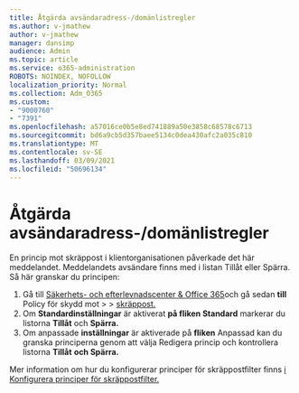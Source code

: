 ```yaml
---
title: Åtgärda avsändaradress-/domänlistregler
ms.author: v-jmathew
author: v-jmathew
manager: dansimp
audience: Admin
ms.topic: article
ms.service: o365-administration
ROBOTS: NOINDEX, NOFOLLOW
localization_priority: Normal
ms.collection: Adm_O365
ms.custom:
- "9000760"
- "7391"
ms.openlocfilehash: a57016ce0b5e8ed741889a50e3858c68578c6713
ms.sourcegitcommit: bd6a9cb5d357baee5134c0dea430afc2a035c810
ms.translationtype: MT
ms.contentlocale: sv-SE
ms.lasthandoff: 03/09/2021
ms.locfileid: "50696134"
---
```

# <a name="fix-sender-addressdomain-list-rules"></a>Åtgärda avsändaradress-/domänlistregler

En princip mot skräppost i klientorganisationen påverkade det här meddelandet. Meddelandets avsändare finns med i listan Tillåt eller Spärra. Så här granskar du principen:

1. Gå till [Säkerhets- och efterlevnadscenter & Office 365](https://go.microsoft.com/fwlink/p/?linkid=2077143)och gå sedan **till** Policy för skydd mot  >    >  [skräppost.](https://go.microsoft.com/fwlink/?linkid=2101518)
2. Om **Standardinställningar** är aktiverat **på fliken Standard** markerar du listorna **Tillåt** och **Spärra.**
3. Om anpassade **inställningar** är aktiverade på **fliken** Anpassad kan  du granska principerna genom att välja Redigera princip och kontrollera listorna **Tillåt** **och Spärra.**

Mer information om hur du konfigurerar principer för skräppostfilter finns [i Konfigurera principer för skräppostfilter.](https://go.microsoft.com/fwlink/?linkid=2101431)
